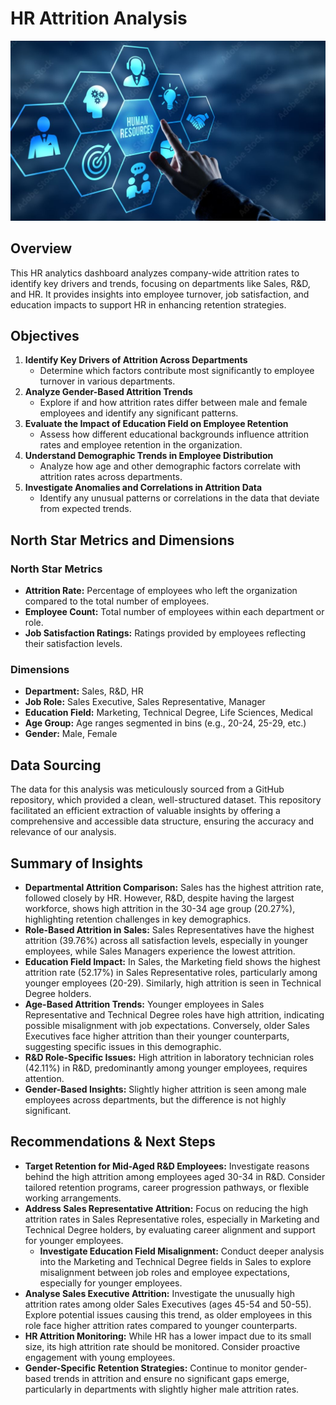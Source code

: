 # HR Attrition Analysis
![HR Attrition Analysis](Intro_image.jpg)

## Overview
This HR analytics dashboard analyzes company-wide attrition rates to identify key drivers and trends, focusing on departments like Sales, R&D, and HR. It provides insights into employee turnover, job satisfaction, and education impacts to support HR in enhancing retention strategies.

## Objectives
1. **Identify Key Drivers of Attrition Across Departments**
   - Determine which factors contribute most significantly to employee turnover in various departments.
2. **Analyze Gender-Based Attrition Trends**
   - Explore if and how attrition rates differ between male and female employees and identify any significant patterns.
3. **Evaluate the Impact of Education Field on Employee Retention**
   - Assess how different educational backgrounds influence attrition rates and employee retention in the organization.
4. **Understand Demographic Trends in Employee Distribution**
   - Analyze how age and other demographic factors correlate with attrition rates across departments.
5. **Investigate Anomalies and Correlations in Attrition Data**
   - Identify any unusual patterns or correlations in the data that deviate from expected trends.

## North Star Metrics and Dimensions
### North Star Metrics
- **Attrition Rate:** Percentage of employees who left the organization compared to the total number of employees.
- **Employee Count:** Total number of employees within each department or role.
- **Job Satisfaction Ratings:** Ratings provided by employees reflecting their satisfaction levels.

### Dimensions
- **Department:** Sales, R&D, HR
- **Job Role:** Sales Executive, Sales Representative, Manager
- **Education Field:** Marketing, Technical Degree, Life Sciences, Medical
- **Age Group:** Age ranges segmented in bins (e.g., 20-24, 25-29, etc.)
- **Gender:** Male, Female

## Data Sourcing
The data for this analysis was meticulously sourced from a GitHub repository, which provided a clean, well-structured dataset. This repository facilitated an efficient extraction of valuable insights by offering a comprehensive and accessible data structure, ensuring the accuracy and relevance of our analysis.

## Summary of Insights
- **Departmental Attrition Comparison:** Sales has the highest attrition rate, followed closely by HR. However, R&D, despite having the largest workforce, shows high attrition in the 30-34 age group (20.27%), highlighting retention challenges in key demographics.
- **Role-Based Attrition in Sales:** Sales Representatives have the highest attrition (39.76%) across all satisfaction levels, especially in younger employees, while Sales Managers experience the lowest attrition.
- **Education Field Impact:** In Sales, the Marketing field shows the highest attrition rate (52.17%) in Sales Representative roles, particularly among younger employees (20-29). Similarly, high attrition is seen in Technical Degree holders.
- **Age-Based Attrition Trends:** Younger employees in Sales Representative and Technical Degree roles have high attrition, indicating possible misalignment with job expectations. Conversely, older Sales Executives face higher attrition than their younger counterparts, suggesting specific issues in this demographic.
- **R&D Role-Specific Issues:** High attrition in laboratory technician roles (42.11%) in R&D, predominantly among younger employees, requires attention.
- **Gender-Based Insights:** Slightly higher attrition is seen among male employees across departments, but the difference is not highly significant.

## Recommendations & Next Steps
- **Target Retention for Mid-Aged R&D Employees:** Investigate reasons behind the high attrition among employees aged 30-34 in R&D. Consider tailored retention programs, career progression pathways, or flexible working arrangements.
- **Address Sales Representative Attrition:** Focus on reducing the high attrition rates in Sales Representative roles, especially in Marketing and Technical Degree holders, by evaluating career alignment and support for younger employees.
  - **Investigate Education Field Misalignment:** Conduct deeper analysis into the Marketing and Technical Degree fields in Sales to explore misalignment between job roles and employee expectations, especially for younger employees.
- **Analyse Sales Executive Attrition:** Investigate the unusually high attrition rates among older Sales Executives (ages 45-54 and 50-55). Explore potential issues causing this trend, as older employees in this role face higher attrition rates compared to younger counterparts.
- **HR Attrition Monitoring:** While HR has a lower impact due to its small size, its high attrition rate should be monitored. Consider proactive engagement with young employees.
- **Gender-Specific Retention Strategies:** Continue to monitor gender-based trends in attrition and ensure no significant gaps emerge, particularly in departments with slightly higher male attrition rates.
